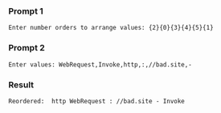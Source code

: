 ### Prompt 1
```
Enter number orders to arrange values: {2}{0}{3}{4}{5}{1}
```
### Prompt 2
```
Enter values: WebRequest,Invoke,http,:,//bad.site,-
```
### Result
```
Reordered:  http WebRequest : //bad.site - Invoke
```
